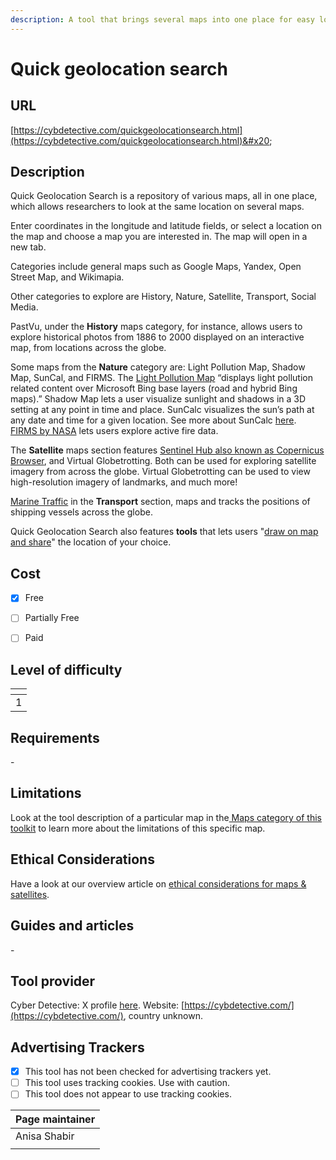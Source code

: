 ```yaml
---
description: A tool that brings several maps into one place for easy location search.
---
```


# Quick geolocation search

## URL

[https://cybdetective.com/quickgeolocationsearch.html](https://cybdetective.com/quickgeolocationsearch.html)&#x20;

## Description

Quick Geolocation Search is a repository of various maps, all in one place, which allows researchers to look at the same location on several maps.&#x20;

Enter coordinates in the longitude and latitude fields, or select a location on the map and choose a map you are interested in. The map will open in a new tab.

Categories include general maps such as Google Maps, Yandex, Open Street Map, and Wikimapia.&#x20;

Other categories to explore are History, Nature, Satellite, Transport, Social Media.

PastVu, under the **History** maps category, for instance, allows users to explore historical photos from 1886 to 2000 displayed on an interactive map, from locations across the globe.

Some maps from the **Nature** category are: Light Pollution Map, Shadow Map, SunCal, and FIRMS. The [Light Pollution Map](https://www.lightpollutionmap.info/help.html) “displays light pollution related content over Microsoft Bing base layers (road and hybrid Bing maps).” Shadow Map lets a user visualize sunlight and shadows in a 3D setting at any point in time and place. SunCalc visualizes the sun’s path at any date and time for a given location. See more about SunCalc [here](https://bellingcat.gitbook.io/toolkit/more/all-tools/suncalc). [FIRMS by NASA](https://bellingcat.gitbook.io/toolkit/more/all-tools/nasa-firms) lets users explore active fire data.

The **Satellite** maps section features [Sentinel Hub also known as Copernicus Browser](https://bellingcat.gitbook.io/toolkit/more/all-tools/sentinal-hub-playground), and Virtual Globetrotting. Both can be used for exploring satellite imagery from across the globe. Virtual Globetrotting can be used to view high-resolution imagery of landmarks, and much more!

[Marine Traffic](https://www.marinetraffic.com/en/ais/home/centerx:2.514/centery:48.336/zoom:13) in the **Transport** section, maps and tracks the positions of shipping vessels across the globe.&#x20;

Quick Geolocation Search also features **tools** that lets users "[draw on map and share](https://gribrouillon.fr/?sid=F6wMVp7o56#10/48.2100/2.2800)" the location of your choice.



## Cost

* [x] Free
* [ ] Partially Free
* [ ] Paid



## Level of difficulty

<table><thead><tr><th data-type="rating" data-max="5"></th></tr></thead><tbody><tr><td>1</td></tr></tbody></table>

## Requirements

\-

## Limitations

Look at the tool description of a particular map in the[ Maps category of this toolkit](https://bellingcat.gitbook.io/toolkit/categories/maps-and-satellites/maps) to learn more about the limitations of this specific map.

## Ethical Considerations

Have a look at our overview article on [ethical considerations for maps & satellites](https://bellingcat.gitbook.io/toolkit/categories/maps-and-satellites).&#x20;

## Guides and articles

\-

## Tool provider

Cyber Detective: X profile [here](https://x.com/cyb_detective).  Website: [https://cybdetective.com/](https://cybdetective.com/), country unknown.

## Advertising Trackers

* [x] This tool has not been checked for advertising trackers yet.
* [ ] This tool uses tracking cookies. Use with caution.
* [ ] This tool does not appear to use tracking cookies.

| Page maintainer |
| --------------- |
| Anisa Shabir    |
|                 |
